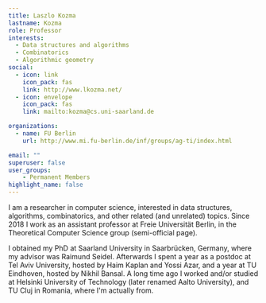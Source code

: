 ```yaml
---
title: Laszlo Kozma
lastname: Kozma
role: Professor
interests:
  - Data structures and algorithms
  - Combinatorics
  - Algorithmic geometry
social:
  - icon: link
    icon_pack: fas
    link: http://www.lkozma.net/
  - icon: envelope
    icon_pack: fas
    link: mailto:kozma@cs.uni-saarland.de

organizations:
  - name: FU Berlin
    url: http://www.mi.fu-berlin.de/inf/groups/ag-ti/index.html

email: ""
superuser: false
user_groups:
	- Permanent Members
highlight_name: false
---
```


I am a researcher in computer science, interested in data structures, algorithms, combinatorics, and other related (and unrelated) topics. Since 2018 I work as an assistant professor at Freie Universität Berlin, in the Theoretical Computer Science group (semi-official page).

I obtained my PhD at Saarland University in Saarbrücken, Germany, where my advisor was Raimund Seidel. Afterwards I spent a year as a postdoc at Tel Aviv University, hosted by Haim Kaplan and Yossi Azar, and a year at TU Eindhoven, hosted by Nikhil Bansal. A long time ago I worked and/or studied at Helsinki University of Technology (later renamed Aalto University), and TU Cluj in Romania, where I'm actually from.
